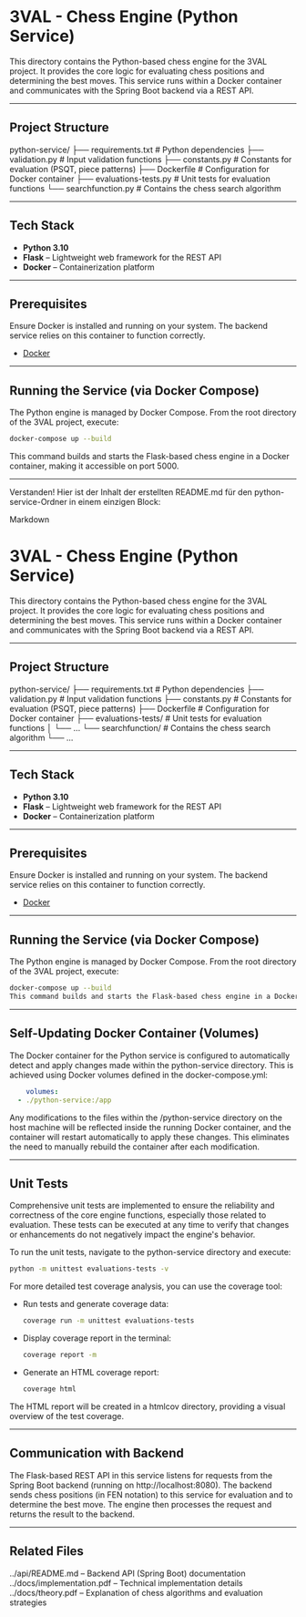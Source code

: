 # 3VAL - Chess Engine (Python Service)

This directory contains the Python-based chess engine for the 3VAL project. It provides the core logic for evaluating chess positions and determining the best moves. This service runs within a Docker container and communicates with the Spring Boot backend via a REST API.

---

## Project Structure

python-service/
├── requirements.txt      # Python dependencies
├── validation.py         # Input validation functions
├── constants.py          # Constants for evaluation (PSQT, piece patterns)
├── Dockerfile            # Configuration for Docker container
├── evaluations-tests.py  # Unit tests for evaluation functions
└── searchfunction.py     # Contains the chess search algorithm


---

## Tech Stack

- **Python 3.10**
- **Flask** – Lightweight web framework for the REST API
- **Docker** – Containerization platform

---

## Prerequisites

Ensure Docker is installed and running on your system. The backend service relies on this container to function correctly.

- [Docker](https://www.docker.com/)

---

## Running the Service (via Docker Compose)

The Python engine is managed by Docker Compose. From the root directory of the 3VAL project, execute:

```bash
docker-compose up --build
```

This command builds and starts the Flask-based chess engine in a Docker container, making it accessible on port 5000.

---

Verstanden! Hier ist der Inhalt der erstellten README.md für den python-service-Ordner in einem einzigen Block:

Markdown

# 3VAL - Chess Engine (Python Service)

This directory contains the Python-based chess engine for the 3VAL project. It provides the core logic for evaluating chess positions and determining the best moves. This service runs within a Docker container and communicates with the Spring Boot backend via a REST API.

---

## Project Structure

python-service/
├── requirements.txt    # Python dependencies
├── validation.py       # Input validation functions
├── constants.py        # Constants for evaluation (PSQT, piece patterns)
├── Dockerfile          # Configuration for Docker container
├── evaluations-tests/  # Unit tests for evaluation functions
│   └── ...
└── searchfunction/     # Contains the chess search algorithm
└── ...


---

## Tech Stack

- **Python 3.10**
- **Flask** – Lightweight web framework for the REST API
- **Docker** – Containerization platform

---

## Prerequisites

Ensure Docker is installed and running on your system. The backend service relies on this container to function correctly.

- [Docker](https://www.docker.com/)

---

## Running the Service (via Docker Compose)

The Python engine is managed by Docker Compose. From the root directory of the 3VAL project, execute:

```bash
docker-compose up --build
This command builds and starts the Flask-based chess engine in a Docker container, making it accessible on port 5000.
```
---


## Self-Updating Docker Container (Volumes)
The Docker container for the Python service is configured to automatically detect and apply changes made within the python-service directory. This is achieved using Docker volumes defined in the docker-compose.yml:



```YAML
    volumes:
  - ./python-service:/app
  ```

Any modifications to the files within the /python-service directory on the host machine will be reflected inside the running Docker container, and the container will restart automatically to apply these changes. This eliminates the need to manually rebuild the container after each modification.


---

## Unit Tests

Comprehensive unit tests are implemented to ensure the reliability and correctness of the core engine functions, especially those related to evaluation. These tests can be executed at any time to verify that changes or enhancements do not negatively impact the engine's behavior.

To run the unit tests, navigate to the python-service directory and execute:


```bash
python -m unittest evaluations-tests -v
```


For more detailed test coverage analysis, you can use the coverage tool:

- Run tests and generate coverage data:

    ```bash
    coverage run -m unittest evaluations-tests
    ```
  
- Display coverage report in the terminal:

     ```bash
    coverage report -m
    ```

- Generate an HTML coverage report:
    
    ```bash
    coverage html
    ```

The HTML report will be created in a htmlcov directory, providing a visual overview of the test coverage.

---

## Communication with Backend

The Flask-based REST API in this service listens for requests from the Spring Boot backend (running on http://localhost:8080). 
The backend sends chess positions (in FEN notation) to this service for evaluation and to determine the best move. The engine then processes the request and returns the result to the backend.


---

## Related Files

../api/README.md – Backend API (Spring Boot) documentation
../docs/implementation.pdf – Technical implementation details
../docs/theory.pdf – Explanation of chess algorithms and evaluation strategies


